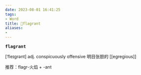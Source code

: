 ```yaml
---
date: 2023-08-01 16:41:25
tags: 
- Word
title: 📖flagrant
aliases: 
- 
---
```


<pre><strong>flagrant</strong></pre>

[ˈfleɪgrənt]
adj. conspicuously offensive 明⽬张胆的
[[egregious]]

推荐：flagr-火焰 + -ant